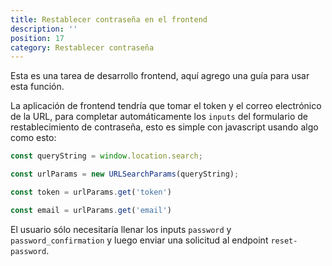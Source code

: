```yaml
---
title: Restablecer contraseña en el frontend
description: ''
position: 17
category: Restablecer contraseña
---
```


<alert>

Esta es una tarea de desarrollo frontend, aquí agrego una guía para usar esta función.

</alert>

La aplicación de frontend tendría que tomar el token y el correo electrónico de la URL, para completar automáticamente los `inputs` del formulario de restablecimiento de contraseña, esto es simple con javascript usando algo como esto:

```js
const queryString = window.location.search;

const urlParams = new URLSearchParams(queryString);

const token = urlParams.get('token')

const email = urlParams.get('email')
```

El usuario sólo necesitaría llenar los inputs `password` y `password_confirmation` y luego enviar una solicitud al endpoint `reset-password`.
